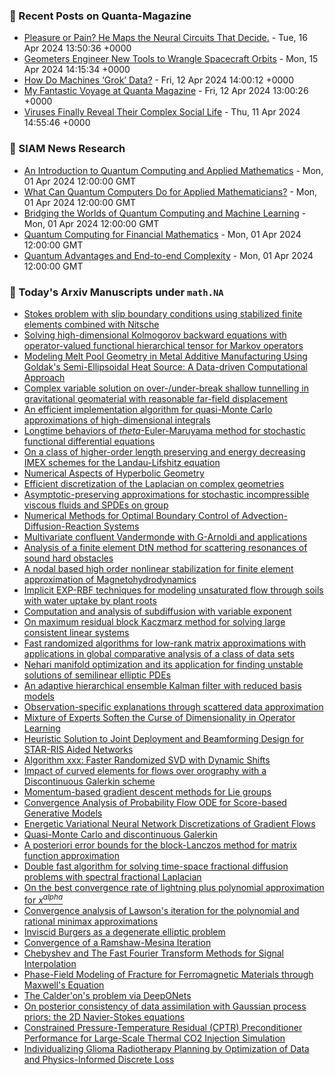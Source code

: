 ### 📝 Recent Posts on Quanta-Magazine
<!-- quanta starts -->
* <a href="https://www.quantamagazine.org/pleasure-or-pain-he-maps-the-neural-circuits-that-decide-20240416/">Pleasure or Pain? He Maps the Neural Circuits That Decide.</a> - Tue, 16 Apr 2024 13:50:36 +0000
* <a href="https://www.quantamagazine.org/geometers-engineer-new-tools-to-wrangle-spacecraft-orbits-20240415/">Geometers Engineer New Tools to Wrangle Spacecraft Orbits</a> - Mon, 15 Apr 2024 14:15:34 +0000
* <a href="https://www.quantamagazine.org/how-do-machines-grok-data-20240412/">How Do Machines ‘Grok’ Data?</a> - Fri, 12 Apr 2024 14:00:12 +0000
* <a href="https://www.quantamagazine.org/my-fantastic-voyage-at-quanta-magazine-20240412/">My Fantastic Voyage at Quanta Magazine</a> - Fri, 12 Apr 2024 13:00:26 +0000
* <a href="https://www.quantamagazine.org/viruses-finally-reveal-their-complex-social-life-20240411/">Viruses Finally Reveal Their Complex Social Life</a> - Thu, 11 Apr 2024 14:55:46 +0000
<!-- quanta ends -->

### 📝 SIAM News Research
<!-- siam-news starts -->
* <a href="https://sinews.siam.org/Details-Page/an-introduction-to-quantum-computing-and-applied-mathematics">An Introduction to Quantum Computing and Applied Mathematics</a> - Mon, 01 Apr 2024 12:00:00 GMT
* <a href="https://sinews.siam.org/Details-Page/what-can-quantum-computers-do-for-applied-mathematicians">What Can Quantum Computers Do for Applied Mathematicians?</a> - Mon, 01 Apr 2024 12:00:00 GMT
* <a href="https://sinews.siam.org/Details-Page/bridging-the-worlds-of-quantum-computing-and-machine-learning">Bridging the Worlds of Quantum Computing and Machine Learning</a> - Mon, 01 Apr 2024 12:00:00 GMT
* <a href="https://sinews.siam.org/Details-Page/quantum-computing-for-financial-mathematics">Quantum Computing for Financial Mathematics</a> - Mon, 01 Apr 2024 12:00:00 GMT
* <a href="https://sinews.siam.org/Details-Page/quantum-advantages-and-end-to-end-complexity">Quantum Advantages and End-to-end Complexity</a> - Mon, 01 Apr 2024 12:00:00 GMT
<!-- siam-news ends -->

### 📝 Today's Arxiv Manuscripts under ``math.NA``
<!-- arxiv-math-na starts -->
* <a href="https://arxiv.org/abs/2404.08810">Stokes problem with slip boundary conditions using stabilized finite elements combined with Nitsche</a>
* <a href="https://arxiv.org/abs/2404.08823">Solving high-dimensional Kolmogorov backward equations with operator-valued functional hierarchical tensor for Markov operators</a>
* <a href="https://arxiv.org/abs/2404.08834">Modeling Melt Pool Geometry in Metal Additive Manufacturing Using Goldak's Semi-Ellipsoidal Heat Source: A Data-driven Computational Approach</a>
* <a href="https://arxiv.org/abs/2404.08852">Complex variable solution on over-/under-break shallow tunnelling in gravitational geomaterial with reasonable far-field displacement</a>
* <a href="https://arxiv.org/abs/2404.08867">An efficient implementation algorithm for quasi-Monte Carlo approximations of high-dimensional integrals</a>
* <a href="https://arxiv.org/abs/2404.08891">Longtime behaviors of $theta$-Euler-Maruyama method for stochastic functional differential equations</a>
* <a href="https://arxiv.org/abs/2404.08902">On a class of higher-order length preserving and energy decreasing IMEX schemes for the Landau-Lifshitz equation</a>
* <a href="https://arxiv.org/abs/2404.09039">Numerical Aspects of Hyperbolic Geometry</a>
* <a href="https://arxiv.org/abs/2404.09050">Efficient discretization of the Laplacian on complex geometries</a>
* <a href="https://arxiv.org/abs/2404.09168">Asymptotic-preserving approximations for stochastic incompressible viscous fluids and SPDEs on group</a>
* <a href="https://arxiv.org/abs/2404.09209">Numerical Methods for Optimal Boundary Control of Advection-Diffusion-Reaction Systems</a>
* <a href="https://arxiv.org/abs/2404.09266">Multivariate confluent Vandermonde with G-Arnoldi and applications</a>
* <a href="https://arxiv.org/abs/2404.09300">Analysis of a finite element DtN method for scattering resonances of sound hard obstacles</a>
* <a href="https://arxiv.org/abs/2404.09311">A nodal based high order nonlinear stabilization for finite element approximation of Magnetohydrodynamics</a>
* <a href="https://arxiv.org/abs/2404.09382">Implicit EXP-RBF techniques for modeling unsaturated flow through soils with water uptake by plant roots</a>
* <a href="https://arxiv.org/abs/2404.09421">Computation and analysis of subdiffusion with variable exponent</a>
* <a href="https://arxiv.org/abs/2404.09448">On maximum residual block Kaczmarz method for solving large consistent linear systems</a>
* <a href="https://arxiv.org/abs/2404.09459">Fast randomized algorithms for low-rank matrix approximations with applications in global comparative analysis of a class of data sets</a>
* <a href="https://arxiv.org/abs/2404.09892">Nehari manifold optimization and its application for finding unstable solutions of semilinear elliptic PDEs</a>
* <a href="https://arxiv.org/abs/2404.09907">An adaptive hierarchical ensemble Kalman filter with reduced basis models</a>
* <a href="https://arxiv.org/abs/2404.08747">Observation-specific explanations through scattered data approximation</a>
* <a href="https://arxiv.org/abs/2404.09101">Mixture of Experts Soften the Curse of Dimensionality in Operator Learning</a>
* <a href="https://arxiv.org/abs/2404.09149">Heuristic Solution to Joint Deployment and Beamforming Design for STAR-RIS Aided Networks</a>
* <a href="https://arxiv.org/abs/2404.09276">Algorithm xxx: Faster Randomized SVD with Dynamic Shifts</a>
* <a href="https://arxiv.org/abs/2404.09319">Impact of curved elements for flows over orography with a Discontinuous Galerkin scheme</a>
* <a href="https://arxiv.org/abs/2404.09363">Momentum-based gradient descent methods for Lie groups</a>
* <a href="https://arxiv.org/abs/2404.09730">Convergence Analysis of Probability Flow ODE for Score-based Generative Models</a>
* <a href="https://arxiv.org/abs/2206.07303">Energetic Variational Neural Network Discretizations of Gradient Flows</a>
* <a href="https://arxiv.org/abs/2207.07698">Quasi-Monte Carlo and discontinuous Galerkin</a>
* <a href="https://arxiv.org/abs/2211.15643">A posteriori error bounds for the block-Lanczos method for matrix function approximation</a>
* <a href="https://arxiv.org/abs/2212.03493">Double fast algorithm for solving time-space fractional diffusion problems with spectral fractional Laplacian</a>
* <a href="https://arxiv.org/abs/2312.16116">On the best convergence rate of lightning plus polynomial approximation for $x^{alpha}$</a>
* <a href="https://arxiv.org/abs/2401.00778">Convergence analysis of Lawson's iteration for the polynomial and rational minimax approximations</a>
* <a href="https://arxiv.org/abs/2401.08814">Inviscid Burgers as a degenerate elliptic problem</a>
* <a href="https://arxiv.org/abs/2403.04702">Convergence of a Ramshaw-Mesina Iteration</a>
* <a href="https://arxiv.org/abs/2404.00414">Chebyshev and The Fast Fourier Transform Methods for Signal Interpolation</a>
* <a href="https://arxiv.org/abs/2404.07346">Phase-Field Modeling of Fracture for Ferromagnetic Materials through Maxwell's Equation</a>
* <a href="https://arxiv.org/abs/2212.08941">The Calder'on's problem via DeepONets</a>
* <a href="https://arxiv.org/abs/2307.08136">On posterior consistency of data assimilation with Gaussian process priors: the 2D Navier-Stokes equations</a>
* <a href="https://arxiv.org/abs/2308.11892">Constrained Pressure-Temperature Residual (CPTR) Preconditioner Performance for Large-Scale Thermal CO2 Injection Simulation</a>
* <a href="https://arxiv.org/abs/2312.05063">Individualizing Glioma Radiotherapy Planning by Optimization of Data and Physics-Informed Discrete Loss</a>
<!-- arxiv-math-na ends -->
